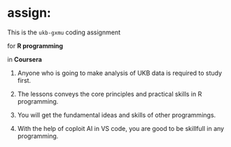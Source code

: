 # assign:

This is the `ukb-gxmu` coding assignment 

for **R programming**

in **Coursera**


1. Anyone who is going to make analysis of UKB data is required to study first.

2. The lessons conveys the core principles and practical skills in R programming.

3. You will get the fundamental ideas and skills of other programmings.

4. With the help of coploit AI in VS code, you are good to be skillfull in any programming.

